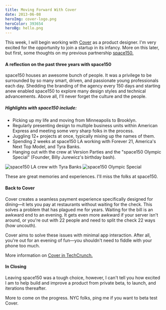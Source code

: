 ```yaml
---
title: Moving Forward With Cover
date: 2013-06-08
heroImg: cover-logo.png
heroColor: 393654
heroBg: hello.png
---
```


This week, I will begin working with [Cover](http://paywithcover.com) as a product designer. I'm very excited for the opportunity to join a startup in its infancy. More on this later, but first, some thoughts on my previous partnership [space150.](http://space150.com)

#### A reflection on the past three years with space150

space150 houses an awesome bunch of people. It was a privilege to be surrounded by so many smart, driven, and passionate young professionals each day. Shedding the branding of the agency every 150 days and starting anew enabled space150 to explore many design styles and technical advancements. Above all, I'll never forget the culture and the people.

##### Highlights with space150 include:

-	Picking up my life and moving from Minneapolis to Brooklyn.
-	Regularly presenting design to multiple business units within American Express and meeting some very sharp folks in the process.
-	Juggling 12+ projects at once, typically mixing up the names of them.
-	Spending 2 weeks at space150 LA working with Forever 21, America's Next Top Model, and Tyra Banks.
-	Hanging out with the crew at Version Parties and the "space150 Olympic Special" (Founder, Billy Jurewicz's birthday bash).

![space150 LA crew with Tyra Banks](/img/blog/tom-wahlin-tyra-banks-space150.jpg)
![space150 Olympic Special](/img/blog/space150-2012-olympic-special.jpg)

These are great memories and experiences. I'll miss the folks at space150.

#### Back to Cover

Cover creates a seamless payment experience specifically designed for dining&mdash;it lets you pay at restaurants without waiting for the check. This solves a problem that has plagued me for years. Waiting for the bill is an awkward end to an evening. It gets even more awkward if your server isn't around, or you're out with 22 people and need to split the check 22 ways (how uncouth). 

Cover aims to solve these issues with minimal app interaction. After all, you're out for an evening of fun&mdash;you shouldn't need to fiddle with your phone too much.

More information on [Cover in TechCrunch.](http://techcrunch.com/2013/05/08/cover-1-5m-oatv/ "Cover in TechCrunch")

#### In Closing

Leaving space150 was a tough choice, however, I can't tell you how excited I am to help build and improve a product from private beta, to launch, and iterations thereafter. 

More to come on the progress. NYC folks, ping me if you want to beta test Cover.

